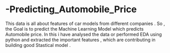 # -Predicting_Automobile_Price
This data is all about features of car models from different companies . So , the Goal is to  predict the Machine Learning Model which predicts Automobile price.
In this i have analysed the data or performed EDA using python and extracted the important features , which are contributing in building good Stastical model .  
